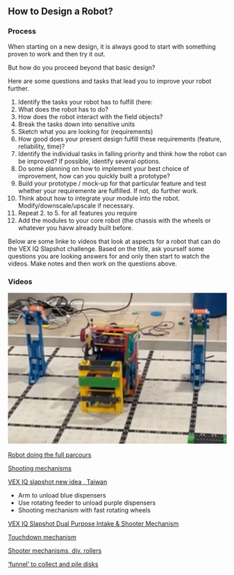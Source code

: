 ## How to Design a Robot?

### Process
When starting on a new design, it is always good to start with something proven to work and then try it out. 

But how do you proceed beyond that basic design?

Here are some questions and tasks that lead you to improve your robot further.

1. Identify the tasks your robot has to fulfill (here: 
  1. What does the robot has to do?
  2. How does the robot interact with the field objects? 
  3. Break the tasks down into sensitive units
  4. Sketch what you are looking for (requirements)
  5. How good does your present design fulfill these requirements (feature, reliability, 
time)?
2. Identify the individual tasks in falling priority and think how the robot can be improved? If possible, identify several options.
3. Do some planning on how to implement your best choice of improvement, how can you quickly built a prototype?
4. Build your prototype / mock-up for that particular feature and test whether your requiremente are fulfilled. If not, do further work.
5. Think about how to integrate your module into the robot. Modify/downscale/upscale if necessary.
6. Repeat 2. to 5. for all features you require
7. Add the modules to your core robot (the chassis with the wheels or whatever you havw already built before.

Below are some linke to videos that look at aspects for a robot that can do the VEX IQ Slapshot challenge. Based on the title, ask yourself some
questions you are looking answers for and only then start to watch the videos. Make notes and then work on the questions above.

### Videos

![Empty the Yellow Dispenser](assets/221208-Slapshot-Yellow-Dispenser.png)

[Robot doing the full parcours](https://youtu.be/6iC4Mk1JVLk)


[Shooting mechanisms](https://youtu.be/-InRgi0V-QA)

[VEX IQ slapshot new idea , Taiwan](https://youtu.be/ejnyE8S7IQk)
- Arm to unload blue dispensers
- Use rotating feeder to unload purple dispensers
- Shooting mechanism with fast rotating wheels

[VEX IQ Slapshot Dual Purpose Intake & Shooter Mechanism](https://youtu.be/1LOgFoZXZL0)

[Touchdown mechanism](https://youtu.be/7Pnu3Zpb3Lw)

[Shooter mechanisms, div. rollers](https://youtu.be/pi5CjlOsS8Q)

[‘funnel’ to collect and pile disks](https://youtu.be/YpifdtbLjm8)

